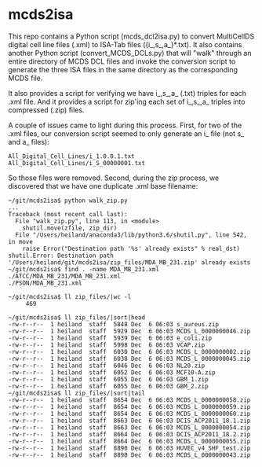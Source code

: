 # mcds2isa

This repo contains a Python script (mcds_dcl2isa.py) to convert MultiCellDS digital cell line files (.xml) to ISA-Tab files ({i_,s_,a_}*.txt). It also contains another Python script (convert_MCDS_DCLs.py) that will "walk" through an entire directory of MCDS DCL files and invoke the conversion script to generate the three ISA files in the same directory as the corresponding MCDS file.

It also provides a script for verifying we have i_,s_,a_ (.txt) triples for each .xml file. And it provides a script for zip'ing each set of i_,s_,a_ triples into compressed (.zip) files.

A couple of issues came to light during this process. First, for two of the .xml files, our conversion script seemed to only generate an i_ file (not s_ and a_ files):
```
All_Digital_Cell_Lines/i_1.0.0.1.txt
All_Digital_Cell_Lines/i_S_00000001.txt
```
So those files were removed. Second, during the zip process, we discovered that we have one duplicate .xml base filename:
```
~/git/mcds2isa$ python walk_zip.py
...
Traceback (most recent call last):
  File "walk_zip.py", line 113, in <module>
    shutil.move(zfile, zip_dir)
  File "/Users/heiland/anaconda3/lib/python3.6/shutil.py", line 542, in move
    raise Error("Destination path '%s' already exists" % real_dst)
shutil.Error: Destination path '/Users/heiland/git/mcds2isa/zip_files/MDA_MB_231.zip' already exists
~/git/mcds2isa$ find . -name MDA_MB_231.xml
./ATCC/MDA_MB_231/MDA_MB_231.xml
./PSON/MDA_MB_231.xml

~/git/mcds2isa$ ll zip_files/|wc -l
     469
     
~/git/mcds2isa$ ll zip_files/|sort|head
-rw-r--r--  1 heiland  staff  5848 Dec  6 06:03 s_aureus.zip
-rw-r--r--  1 heiland  staff  5929 Dec  6 06:03 MCDS_L_0000000046.zip
-rw-r--r--  1 heiland  staff  5939 Dec  6 06:03 e_coli.zip
-rw-r--r--  1 heiland  staff  5998 Dec  6 06:03 VCAP.zip
-rw-r--r--  1 heiland  staff  6030 Dec  6 06:03 MCDS_L_0000000002.zip
-rw-r--r--  1 heiland  staff  6038 Dec  6 06:03 MCDS_L_0000000045.zip
-rw-r--r--  1 heiland  staff  6046 Dec  6 06:03 NL20.zip
-rw-r--r--  1 heiland  staff  6052 Dec  6 06:03 MCF10-A.zip
-rw-r--r--  1 heiland  staff  6055 Dec  6 06:03 GBM_1.zip
-rw-r--r--  1 heiland  staff  6055 Dec  6 06:03 GBM_2.zip
~/git/mcds2isa$ ll zip_files/|sort|tail
-rw-r--r--  1 heiland  staff  8654 Dec  6 06:03 MCDS_L_0000000058.zip
-rw-r--r--  1 heiland  staff  8654 Dec  6 06:03 MCDS_L_0000000059.zip
-rw-r--r--  1 heiland  staff  8654 Dec  6 06:03 MCDS_L_0000000060.zip
-rw-r--r--  1 heiland  staff  8663 Dec  6 06:03 DCIS_ACP2011_18.1.zip
-rw-r--r--  1 heiland  staff  8663 Dec  6 06:03 MCDS_L_0000000054.zip
-rw-r--r--  1 heiland  staff  8664 Dec  6 06:03 DCIS_ACP2011_18.2.zip
-rw-r--r--  1 heiland  staff  8664 Dec  6 06:03 MCDS_L_0000000055.zip
-rw-r--r--  1 heiland  staff  8890 Dec  6 06:03 HUVEC_v4_SHF_test.zip
-rw-r--r--  1 heiland  staff  8890 Dec  6 06:03 MCDS_L_0000000043.zip

```
